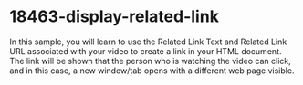 # 18463-display-related-link
In this sample, you will learn to use the Related Link Text and Related Link URL associated with your video to create a link in your HTML document. The link will be shown that the person who is watching the video can click, and in this case, a new window/tab opens with a different web page visible.

